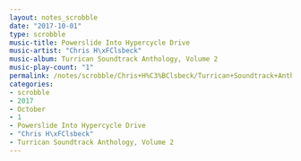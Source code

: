 ```yaml
---
layout: notes_scrobble
date: "2017-10-01"
type: scrobble
music-title: Powerslide Into Hypercycle Drive
music-artist: "Chris H\xFClsbeck"
music-album: Turrican Soundtrack Anthology, Volume 2
music-play-count: "1"
permalink: /notes/scrobble/Chris+H%C3%BClsbeck/Turrican+Soundtrack+Anthology%2C+Volume+2/9be1c90c1c4362b3db02043f113df97938c4330e.html
categories:
- scrobble
- 2017
- October
- 1
- Powerslide Into Hypercycle Drive
- "Chris H\xFClsbeck"
- Turrican Soundtrack Anthology, Volume 2
---
```

